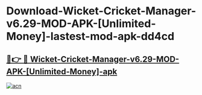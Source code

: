 # Download-Wicket-Cricket-Manager-v6.29-MOD-APK-[Unlimited-Money]-lastest-mod-apk-dd4cd

<h2><a href="https://apkcomod.com?title=Wicket-Cricket-Manager-v6.29-MOD-APK-[Unlimited-Money]">🔗👉 🔴 Wicket-Cricket-Manager-v6.29-MOD-APK-[Unlimited-Money]-apk </a></h2>

[![acn](https://github.com/user-attachments/assets/0f9c940e-d8b0-45ae-aac7-cd30a18b3e1c)](https://apkcomod.com?title=Wicket-Cricket-Manager-v6.29-MOD-APK-[Unlimited-Money])
